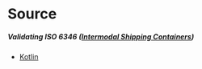 # Source


##### Validating ISO 6346 ([Intermodal Shipping Containers](https://en.wikipedia.org/wiki/ISO_6346#Check_Digit))
- [Kotlin](kotlin/ISO6346.kt)
